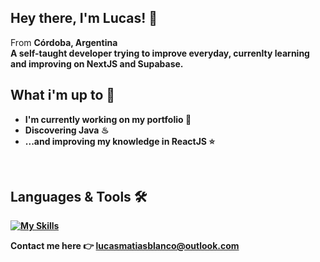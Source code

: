 ## Hey there, I'm Lucas! 👋 
From <strong>Córdoba, Argentina<strong>\
A self-taught developer trying to improve everyday, currenlty learning and improving on NextJS and Supabase. 
<br/>

## What i'm up to 🚀

- I'm currently working on my portfolio 💼
- Discovering Java ♨
- ...and improving my knowledge in ReactJS ⭐
<br/>

## Languages & Tools 🛠️

[![My Skills](https://skillicons.dev/icons?i=js,html,css,express,nextjs,figma&theme=dark)](https://skillicons.dev)
<br/>

Contact me here 👉 <lucasmatiasblanco@outlook.com>
 


<!--
**lucasmblanco/lucasmblanco** is a ✨ _special_ ✨ repository because its `README.md` (this file) appears on your GitHub profile.

Here are some ideas to get you started:

- 🔭 I’m currently working on ...
- 🌱 I’m currently learning ...
- 👯 I’m looking to collaborate on ...
- 🤔 I’m looking for help with ...
- 💬 Ask me about ...
- 📫 How to reach me: ...
- 😄 Pronouns: ...
- ⚡ Fun fact: ...
-->


